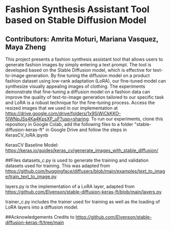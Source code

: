 # Fashion Synthesis Assistant Tool based on Stable Diffusion Model
## Contributors: Amrita Moturi, Mariana Vasquez, Maya Zheng

This project presents a fashion synthesis assistant tool that allows users to generate fashion images by simply entering a text prompt. The tool is developed based on the Stable Diffusion model, which is effective for text-to-image generation. By fine tuning the diffusion model on a product fashion dataset using low-rank adaptation (LoRA), our fine-tuned model can synthesize visually appealing images of clothing. The experiments demonstrate that fine-tuning a diffusion model on a fashion data can improve the quality of text-to-image generation tailored to our specific task and LoRA is a robust technique for the fine-tuning process. Access the resized images that we used in our implementation at https://drive.google.com/drive/folders/1x9SiWiCkKKO-5lWNpJSs4Ka4KpsXP_uF?usp=sharing. To run our experiments, clone this repository in Google Colab, add the following files to a folder "stable-diffusion-keras-ft" in Google Drive and follow the steps in KerasCV_loRA.ipynb

KerasCV Baseline Model: https://keras.io/guides/keras_cv/generate_images_with_stable_diffusion/

##Files
datasets_c.py is used to generate the training and validation datasets used for training. This was adapted from https://github.com/huggingface/diffusers/blob/main/examples/text_to_image/train_text_to_image.py

layers.py is the implementation of a LoRA layer, adapted from https://github.com/Elvenson/stable-diffusion-keras-ft/blob/main/layers.py

trainer_c.py includes the trainer used for training as well as the loading of LoRA layers into a diffusion model. 




##Acknowledgements
Credits to https://github.com/Elvenson/stable-diffusion-keras-ft/tree/main 
